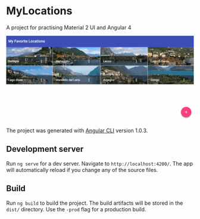 # MyLocations

A project for practising Material 2 UI and Angular 4

![Screenshot01](https://raw.githubusercontent.com/barisatamer/angular-favorite-locations/master/preview.gif "Screenshot 01")


The project was generated with [Angular CLI](https://github.com/angular/angular-cli) version 1.0.3.

## Development server

Run `ng serve` for a dev server. Navigate to `http://localhost:4200/`. The app will automatically reload if you change any of the source files.

## Build

Run `ng build` to build the project. The build artifacts will be stored in the `dist/` directory. Use the `-prod` flag for a production build.
